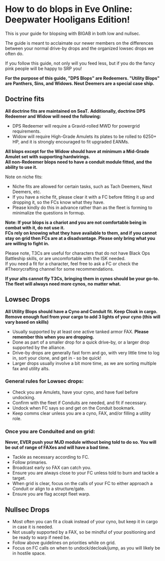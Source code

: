 # How to do blops in Eve Online: Deepwater Hooligans Edition!

This is your guide for blopsing with BIGAB in both low and nullsec. 

The guide is meant to acclaimate our newer members on the differences between your normal drive-by drops and the organized lowsec drops we often do.

If you follow this guide, not only will you feed less, but if you do the fancy pink people will be happy to SRP you!

**For the purpose of this guide, "DPS Blops" are Redeemers. "Utility Blops" are Panthers, Sins, and Widows. Neut Deemers are a special case ship.**  

## Doctrine fits
**All doctrine fits are maintained on SeaT.**
**Additionally, doctrine DPS Redeemer and Widow will need the following:**
* DPS Redeemer will require a Gravid-rolled MWD for powergrid requirements.
* Widow will require High-Grade Amulets its plates to be rolled to 6250+ HP, and it is strongly encouraged to fit upgraded EANMs.

**All blops except for the Widow should have at minimum a Mid-Grade Amulet set with supporting hardwirings.**  
**All non-Redeemer blops need to have a conduit module fitted, and the ability to use it.**

Note on niche fits:
* Niche fits are allowed for certain tasks, such as Tach Deemers, Neut Deemers, etc.
* If you have a niche fit, please clear it with a FC before fitting it up and dropping it, so the FCs know what they have.  
* Please kindly do this in advance rather than as the fleet is forming to minimalize the questions in formup.

**Note: If your blops is a chariot and you are not comfortable being in combat with it, do not use it.**    
**FCs rely on knowing what they have available to them, and if you cannot stay on grid then FCs are at a disadvantage. Please only bring what you are willing to fight in.**

Please note, T3Cs are useful for characters that do not have Black Ops Battleship skills, or are uncomfortable with the ISK needed.  
If you need a fit for a character, feel free to ask a FC or check the #Theorycrafting channel for some recommendations.  

**If your alts cannot fly T3Cs, bringing them in cynos should be your go-to. The fleet will always need more cynos, no matter what.**  

## Lowsec Drops
**All Utility Blops should have a Cyno and Conduit fit. Keep Cloak in cargo.**  
**Remove enough fuel from your cargo to add 3 lights of your cyno (this will vary based on skills)**

* Usually supported by at least one active tanked armor FAX. **Please remember this when you are dropping.**
* Done as part of a smaller drop for a quick drive-by, or a larger drop supported by the alliance.
* Drive-by drops are generally fast form and go, with very little time to log in, sort your clone, and get in - so be quick!
* Larger drops usually involve a bit more time, as we are sorting multiple fax and utility alts.

### General rules for Lowsec drops:
* Check you are Amulets, have your cyno, and have fuel before undocking.
* Confirm with the fleet if Conduits are needed, and fit if necessary.
* Undock when FC says so and get on the Conduit bookmark.
* Keep comms clear unless you are a cyno, FAX, and/or filling a utility role.

### Once you are Conduited and on grid:
**Never, EVER push your MJD module without being told to do so. You will be out of range of FAXes and will have a bad time.**
* Tackle as necessary according to FC.
* Follow primaries.
* Broadcast early so FAX can catch you.
* Ensure you are always close to your FC unless told to burn and tackle a target.
* When grid is clear, focus on the calls of your FC to either approach a Conduit or align to a structure/gate.
* Ensure you are flag accept fleet warp.

## Nullsec Drops
* Most often you can fit a cloak instead of your cyno, but keep it in cargo in case it is needed.
* Not usually supported by a FAX, so be mindful of your positioning and be ready to warp if need be.
* Follow above guidelines on priorities while on grid.
* Focus on FC calls on when to undock/decloak/jump, as you will likely be in hostile space.